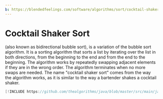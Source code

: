 ```yaml
---
b: https://blendedfeelings.com/software/algorithms/sort/cocktail-shaker-sort-algorithm.md
---
```


# Cocktail Shaker Sort 
(also known as bidirectional bubble sort), is a variation of the bubble sort algorithm. It is a sorting algorithm that sorts a list by iterating over the list in both directions, from the beginning to the end and from the end to the beginning. The algorithm works by repeatedly swapping adjacent elements if they are in the wrong order. The algorithm terminates when no more swaps are needed. The name "cocktail shaker sort" comes from the way the algorithm works, as it is similar to the way a bartender shakes a cocktail shaker.

```java
[!INCLUDE https://github.com/thealgorithms/java/blob/master/src/main/java/com/thealgorithms/sorts/CocktailShakerSort.java]
```